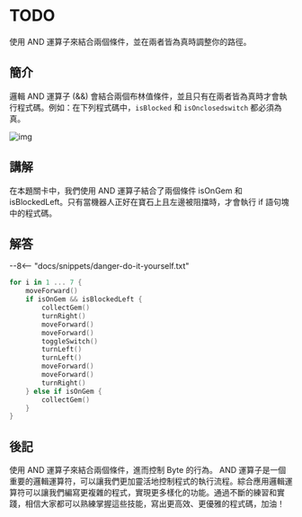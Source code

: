 # TODO

使用 AND 運算子來結合兩個條件，並在兩者皆為真時調整你的路徑。

## 簡介

邏輯 AND 運算子 (&&) 會結合兩個布林值條件，並且只有在兩者皆為真時才會執行程式碼。例如：在下列程式碼中，`isBlocked` 和 `isOnclosedswitch` 都必須為真。

![img](https://imagedelivery.net/cdkaXPuFls5qlrh3GM4hfA/e4350837-06e9-4954-9264-864d91e95b00/public)

## 講解

在本題關卡中，我們使用 AND 運算子結合了兩個條件 isOnGem 和 isBlockedLeft。只有當機器人正好在寶石上且左邊被阻擋時，才會執行 if 語句塊中的程式碼。

## 解答

--8<-- "docs/snippets/danger-do-it-yourself.txt"

```swift linenums="1"
for i in 1 ... 7 {
    moveForward()
    if isOnGem && isBlockedLeft {
        collectGem()
        turnRight()
        moveForward()
        moveForward()
        toggleSwitch()
        turnLeft()
        turnLeft()
        moveForward()
        moveForward()
        turnRight()
    } else if isOnGem {
        collectGem()
    }
}
```

## 後記

使用 AND 運算子來結合兩個條件，進而控制 Byte 的行為。 AND 運算子是一個重要的邏輯運算符，可以讓我們更加靈活地控制程式的執行流程。綜合應用邏輯運算符可以讓我們編寫更複雜的程式，實現更多樣化的功能。通過不斷的練習和實踐，相信大家都可以熟練掌握這些技能，寫出更高效、更優雅的程式碼，加油！

